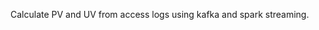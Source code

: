 Calculate PV and UV from access logs using kafka and spark streaming.

[](http://billowkiller.com/blog/2016/01/13/etl/)
